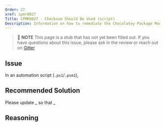 ```yaml
---
Order: 27
xref: cpmr0027
Title: CPMR0027 - Checksum Should Be Used (script)
Description: Information on how to remediate the Chocolatey Package Moderation Rule 0027
---
```


> :memo: **NOTE** This page is a stub that has not yet been filled out. If you have questions about this issue, please ask in the review or reach out on [Gitter](https://gitter.im/chocolatey/chocolatey.org)

## Issue
In an automation script (`.ps1`/`.psm1`),

## Recommended Solution
Please update _ so that _

## Reasoning
